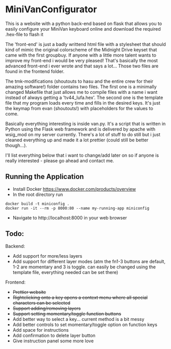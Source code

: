 # MiniVanConfigurator
This is a website with a python back-end based on flask that allows you to easily configure your MiniVan keyboard online and download the required .hex-file to flash it


The 'front-end' is just a badly writtend html file with a stylesheet that should kind of mimic the original colorscheme of the Midnight Drive keyset that came with the first groupbuy. If anyone with a little more talent wants to improve my front-end i would be very pleased! That's basically the most advanced front-end i ever wrote and that says a lot... Those two files are found in the frontend folder.

The tmk-modifications (shoutouts to hasu and the entire crew for their amazing software!) folder contains two files. The first one is a minimally changed Makefile that just allows me to compile files with a name i want instead of always getting a 'tv44_lufa.hex'. The second one is the template file that my program loads every time and fills in the desired keys. It's just the keymap from evan (shoutouts!) with placeholders for the values to come.

Basically everything interesting is inside van.py. It's a script that is written in Python using the Flask web framework and is delivered by apache with wsig_mod on my server currently. There's a lot of stuff to do still but i just cleaned everything up and made it a lot prettier (could still be better though...).

I'll list everything below that i want to change/add later on so if anyone is really interested - please go ahead and contact me.

## Running the Application
- Install Docker https://www.docker.com/products/overview
- In the root directory run
```
docker build -t miniconfig .
docker run -it --rm -p 8000:80 --name my-running-app miniconfig
```
- Navigate to http://localhost:8000 in your web browser

## Todo:

Backend:
- Add support for more/less layers
- Add support for different layer modes (atm the fn1-3 buttons are default, 1-2 are momentary and 3 is toggle. can easily be changed using the template file, everything needed can be set there)

Frontend:
- ~~Prettier website~~
- ~~Rightclicking onto a key opens a context menu where all special characters can be selected~~
- ~~Support adding/removing layers~~
- ~~Support setting momentary/toggle function buttons~~
- Add better way to select a key... current method is a bit messy
- Add better controls to set momentary/toggle option on function keys
- Add space for instructions
- Add confirmation to delete layer button
- Give instruction panel some more love

